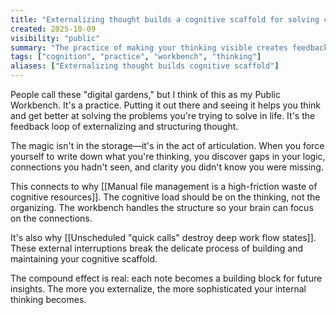 ```yaml
---
title: "Externalizing thought builds a cognitive scaffold for solving complex problems"
created: 2025-10-09
visibility: "public"
summary: "The practice of making your thinking visible creates feedback loops that enhance problem-solving capacity"
tags: ["cognition", "practice", "workbench", "thinking"]
aliases: ["Externalizing thought builds cognitive scaffold"]
---
```


People call these "digital gardens," but I think of this as my Public Workbench. It's a practice. Putting it out there and seeing it helps you think and get better at solving the problems you're trying to solve in life. It's the feedback loop of externalizing and structuring thought.

The magic isn't in the storage—it's in the act of articulation. When you force yourself to write down what you're thinking, you discover gaps in your logic, connections you hadn't seen, and clarity you didn't know you were missing.

This connects to why [[Manual file management is a high-friction waste of cognitive resources]]. The cognitive load should be on the thinking, not the organizing. The workbench handles the structure so your brain can focus on the connections.

It's also why [[Unscheduled "quick calls" destroy deep work flow states]]. These external interruptions break the delicate process of building and maintaining your cognitive scaffold.

The compound effect is real: each note becomes a building block for future insights. The more you externalize, the more sophisticated your internal thinking becomes.
